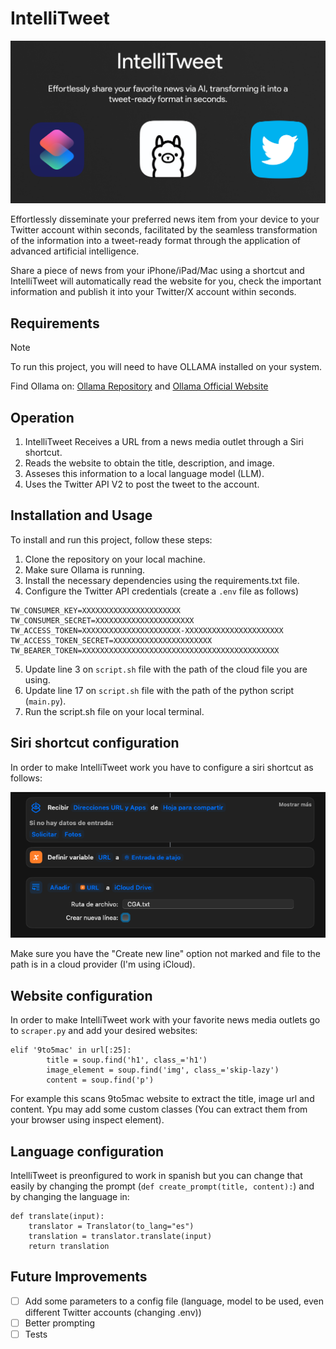 # IntelliTweet

![IntelliTweet](IntelliTweet.png)

Effortlessly disseminate your preferred news item from your device to your Twitter account within seconds, facilitated by the seamless transformation of the information into a tweet-ready format through the application of advanced artificial intelligence.

Share a piece of news from your iPhone/iPad/Mac using a shortcut and IntelliTweet will automatically read the website for you, check the important information and publish it into your Twitter/X account within seconds.

## Requirements

> [!NOTE]  
> To run this project, you will need to have OLLAMA installed on your system.

Find Ollama on: [Ollama Repository](https://github.com/jmorganca/ollama) and [Ollama Official Website](https://ollama.ai)

## Operation

1. IntelliTweet Receives a URL from a news media outlet through a Siri shortcut.
2. Reads the website to obtain the title, description, and image.
3. Asseses this information to a local language model (LLM).
4. Uses the Twitter API V2 to post the tweet to the account.

## Installation and Usage

To install and run this project, follow these steps:

1. Clone the repository on your local machine.
2. Make sure Ollama is running.
3. Install the necessary dependencies using the requirements.txt file.
4. Configure the Twitter API credentials (create a `.env` file as follows)
```
TW_CONSUMER_KEY=XXXXXXXXXXXXXXXXXXXXXX
TW_CONSUMER_SECRET=XXXXXXXXXXXXXXXXXXXXXX
TW_ACCESS_TOKEN=XXXXXXXXXXXXXXXXXXXXXX-XXXXXXXXXXXXXXXXXXXXXX
TW_ACCESS_TOKEN_SECRET=XXXXXXXXXXXXXXXXXXXXXX
TW_BEARER_TOKEN=XXXXXXXXXXXXXXXXXXXXXXXXXXXXXXXXXXXXXXXXXXXX
```
5. Update line 3 on `script.sh` file with the path of the cloud file you are using.
6. Update line 17 on `script.sh` file with the path of the python script (`main.py`).
6. Run the script.sh file on your local terminal.

## Siri shortcut configuration

In order to make IntelliTweet work you have to configure a siri shortcut as follows:

![shortcut](shortcut.png)

Make sure you have the "Create new line" option not marked and file to the path is in a cloud provider (I'm using iCloud).

## Website configuration

In order to make IntelliTweet work with your favorite news media outlets go to `scraper.py` and add your desired websites:

```
elif '9to5mac' in url[:25]:
        title = soup.find('h1', class_='h1')
        image_element = soup.find('img', class_='skip-lazy')
        content = soup.find('p')
```
For example this scans 9to5mac website to extract the title, image url and content. Ypu may add some custom classes (You can extract them from your browser using inspect element).

## Language configuration
IntelliTweet is preonfigured to work in spanish but you can change that easily by changing the prompt (`def create_prompt(title, content):`) and by changing the language in:
```
def translate(input):
    translator = Translator(to_lang="es")
    translation = translator.translate(input)
    return translation
```

## Future Improvements
- [ ] Add some parameters to a config file (language, model to be used, even different Twitter accounts (changing .env))
- [ ] Better prompting
- [ ] Tests

